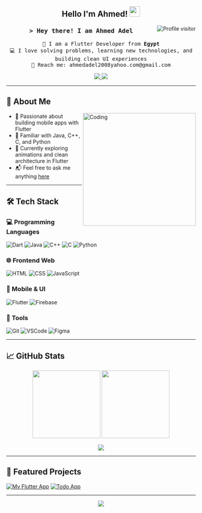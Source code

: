 <h2 align="center">
  Hello I'm Ahmed!
  <img src="https://media.giphy.com/media/hvRJCLFzcasrR4ia7z/giphy.gif" width="28">
</h2>

<a href="https://komarev.com/ghpvc/?username=ahmedadel">
  <img align="right" src="https://komarev.com/ghpvc/?username=ahmedadel&label=Visitors&color=0e75b6&style=flat" alt="Profile visitor" />
</a>

<h3 align="center">
  <samp>&gt; Hey there! I am <b>Ahmed Adel</b></samp>
</h3>

<p align="center"> 
  <samp>
    🚀 I am a Flutter Developer from <b>Egypt</b><br>
    💻 I love solving problems, learning new technologies, and building clean UI experiences<br>
    📧 Reach me: ahmedadel2008yahoo.com@gmail.com
  </samp>
</p>

<p align="center">
 <a href="https://github.com/Vhmmed" target="_blank">
  <img src="https://img.shields.io/badge/LinkedIn-0077B5?style=for-the-badge&logo=linkedin&logoColor=white" />
 </a>
 <a href="https://twitter.com/your-twitter" target="_blank">
  <img src="https://img.shields.io/badge/Twitter-1DA1F2?style=for-the-badge&logo=twitter&logoColor=white" />
 </a>
</p>

---

## 🧠 About Me

<img align="right" width="300" src="https://media.giphy.com/media/qgQUggAC3Pfv687qPC/giphy.gif" alt="Coding" />

- 💙 Passionate about building mobile apps with Flutter  
- 🧠 Familiar with Java, C++, C, and Python  
- 🌱 Currently exploring animations and clean architecture in Flutter  
- 📬 Feel free to ask me anything [here](https://github.com/ahmedadel/ahmedadel/issues)  

---

## 🛠️ Tech Stack

### 💻 Programming Languages
![Dart](https://img.shields.io/badge/Dart-0175C2?style=for-the-badge&logo=dart&logoColor=white)
![Java](https://img.shields.io/badge/Java-ED8B00?style=for-the-badge&logo=java&logoColor=white)
![C++](https://img.shields.io/badge/C++-00599C?style=for-the-badge&logo=c%2B%2B&logoColor=white)
![C](https://img.shields.io/badge/C-555555?style=for-the-badge&logo=c&logoColor=white)
![Python](https://img.shields.io/badge/Python-3776AB?style=for-the-badge&logo=python&logoColor=white)

### 🌐 Frontend Web
![HTML](https://img.shields.io/badge/HTML5-E34F26?style=for-the-badge&logo=html5&logoColor=white)
![CSS](https://img.shields.io/badge/CSS3-1572B6?style=for-the-badge&logo=css3&logoColor=white)
![JavaScript](https://img.shields.io/badge/JavaScript-F7DF1E?style=for-the-badge&logo=javascript&logoColor=black)

### 📱 Mobile & UI
![Flutter](https://img.shields.io/badge/Flutter-02569B?style=for-the-badge&logo=flutter&logoColor=white)
![Firebase](https://img.shields.io/badge/Firebase-FFCA28?style=for-the-badge&logo=firebase&logoColor=black)

### 🧰 Tools
![Git](https://img.shields.io/badge/Git-F05032?style=for-the-badge&logo=git&logoColor=white)
![VSCode](https://img.shields.io/badge/VSCode-007ACC?style=for-the-badge&logo=visual-studio-code&logoColor=white)
![Figma](https://img.shields.io/badge/Figma-F24E1E?style=for-the-badge&logo=figma&logoColor=white)

---

## 📈 GitHub Stats

<p align="center">
  <img src="https://github-readme-stats.vercel.app/api?username=ahmedadel&show_icons=true&theme=radical" height="180" />
  <img src="https://github-readme-stats.vercel.app/api/top-langs/?username=ahmedadel&layout=compact&theme=radical" height="180" />
</p>

<p align="center">
  <img src="https://github-readme-streak-stats.herokuapp.com/?user=ahmedadel&theme=radical" />
</p>

---

## 🚀 Featured Projects

<!-- Replace with your actual GitHub repo names -->
[![My Flutter App](https://github-readme-stats.vercel.app/api/pin/?username=ahmedadel&repo=my_flutter_app&theme=radical)](https://github.com/ahmedadel/my_flutter_app)
[![Todo App](https://github-readme-stats.vercel.app/api/pin/?username=ahmedadel&repo=todo_app&theme=radical)](https://github.com/ahmedadel/todo_app)

---

<p align="center">
  <img src="https://github-readme-activity-graph.vercel.app/graph?username=ahmedadel&theme=radical&bg_color=0D1117&color=7F3FBF&line=7F3FBF&point=7F3FBF&area=true" />
</p>
